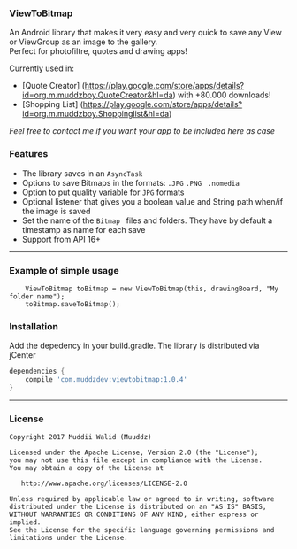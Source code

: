 ### ViewToBitmap

An Android library that makes it very easy and very quick to save any View or ViewGroup as an image to the gallery.  
Perfect for photofiltre, quotes and drawing apps!

Currently used in:
- [Quote Creator] (https://play.google.com/store/apps/details?id=org.m.muddzboy.QuoteCreator&hl=da) with +80.000 downloads!
- [Shopping List] (https://play.google.com/store/apps/details?id=org.m.muddzboy.Shoppinglist&hl=da)

*Feel free to contact me if you want your app to be included here as case*

### Features

- The library saves in an ```AsyncTask```
- Options to save Bitmaps in the formats: ```.JPG```  ```.PNG ``` ```.nomedia```
- Option to put quality variable for ```JPG``` formats
- Optional listener that gives you a boolean value and String path when/if the image is saved
- Set the name of the  ```Bitmap ``` files and folders. They have by default a timestamp as name for each save  
- Support from API 16+

----

### Example of simple usage

        ViewToBitmap toBitmap = new ViewToBitmap(this, drawingBoard, "My folder name");
        toBitmap.saveToBitmap();  
    
    
### Installation

Add the depedency in your build.gradle. The library is distributed via jCenter

```groovy
dependencies {
    compile 'com.muddzdev:viewtobitmap:1.0.4'    
}
```
 ----

### License

    Copyright 2017 Muddii Walid (Muuddz)

    Licensed under the Apache License, Version 2.0 (the "License");
    you may not use this file except in compliance with the License.
    You may obtain a copy of the License at

       http://www.apache.org/licenses/LICENSE-2.0

    Unless required by applicable law or agreed to in writing, software
    distributed under the License is distributed on an "AS IS" BASIS,
    WITHOUT WARRANTIES OR CONDITIONS OF ANY KIND, either express or implied.
    See the License for the specific language governing permissions and
    limitations under the License.
